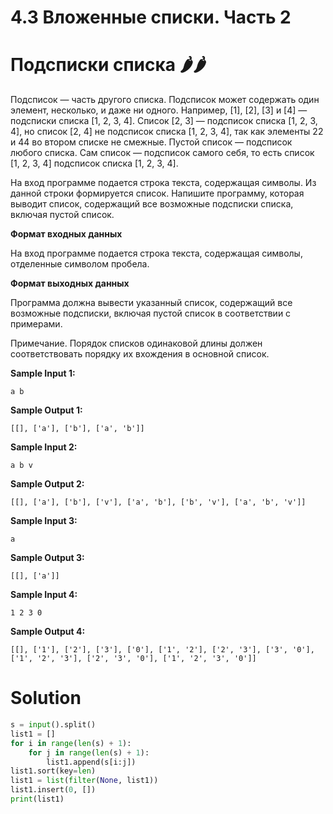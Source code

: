 # 4.3 Вложенные списки. Часть 2
# Подсписки списка 🌶️🌶️
Подсписок — часть другого списка. Подсписок может содержать один элемент, несколько, и даже ни одного. Например, [1], [2], [3] и [4] — подсписки списка [1, 2, 3, 4]. Список [2, 3] — подсписок списка [1, 2, 3, 4], но список [2, 4] не подсписок списка [1, 2, 3, 4], так как элементы 22 и 44 во втором списке не смежные. Пустой список — подсписок любого списка. Сам список — подсписок самого себя, то есть список [1, 2, 3, 4] подсписок списка [1, 2, 3, 4].

На вход программе подается строка текста, содержащая символы. Из данной строки формируется список. Напишите программу, которая выводит список, содержащий все возможные подсписки списка, включая пустой список.

**Формат входных данных**

На вход программе подается строка текста, содержащая символы, отделенные символом пробела.

**Формат выходных данных**

Программа должна вывести указанный список, содержащий все возможные подсписки, включая пустой список в соответствии с примерами.

Примечание. Порядок списков одинаковой длины должен соответствовать порядку их вхождения в основной список.

**Sample Input 1:**
```
a b
```
**Sample Output 1:**
```
[[], ['a'], ['b'], ['a', 'b']]
```
**Sample Input 2:**
```
a b v
```
**Sample Output 2:**
```
[[], ['a'], ['b'], ['v'], ['a', 'b'], ['b', 'v'], ['a', 'b', 'v']]
```
**Sample Input 3:**
```
a
```
**Sample Output 3:**
```
[[], ['a']]
```
**Sample Input 4:**
```
1 2 3 0
```
**Sample Output 4:**
```
[[], ['1'], ['2'], ['3'], ['0'], ['1', '2'], ['2', '3'], ['3', '0'], ['1', '2', '3'], ['2', '3', '0'], ['1', '2', '3', '0']]
```
# Solution
```python
s = input().split()
list1 = []
for i in range(len(s) + 1):
    for j in range(len(s) + 1):
        list1.append(s[i:j])
list1.sort(key=len)
list1 = list(filter(None, list1))
list1.insert(0, [])
print(list1)
```